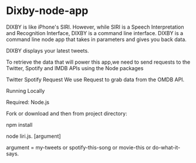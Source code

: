 # Dixby-node-app

DIXBY is like iPhone's SIRI. However, while SIRI is a Speech Interpretation and Recognition Interface, DIXBY is a command line interface. DIXBY is a command line node app that takes in parameters and gives you back data.



DIXBY displays your latest tweets.


To retrieve the data that will power this app,we need to send requests to the Twitter, Spotify and IMDB APIs using the Node packages 

Twitter
Spotify
Request
We use Request to grab data from the OMDB API.

Running Locally

Required: Node.js

Fork or download and then from project directory:

npm install

node liri.js. [argument]

argument = my-tweets
or spotify-this-song
or movie-this
or do-what-it-says.

